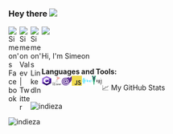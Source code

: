 ### Hey there <img src="https://media.giphy.com/media/hvRJCLFzcasrR4ia7z/giphy.gif" width="25px">
<a href="https://www.facebook.com/valev.simeon/">
  <img align="left" alt="Simeon's Facebook" width="22px" src="https://raw.githubusercontent.com/peterthehan/peterthehan/master/assets/facebook.svg" />
</a>
<a href="https://twitter.com/simeon_valev">
  <img align="left" alt="Simeon Valev | Twitter" width="22px" src="https://raw.githubusercontent.com/peterthehan/peterthehan/master/assets/twitter.svg" />
</a>
<a href="https://www.linkedin.com/in/simeon-valev-aa1aa4136/">
  <img align="left" alt="Simeon's LinkedIn" width="22px" src="https://raw.githubusercontent.com/peterthehan/peterthehan/master/assets/linkedin.svg" />
</a>

![](https://visitor-badge.glitch.me/badge?page_id=indieza)

<br />
Hi, I'm Simeon

**Languages and Tools:**
<br />
<img align="left" alt="GIF" src="https://github.com/indieza/indieza/blob/main/C-Sharp%20Icon.png?raw=true" width="20" height="20" />
<img align="left" alt="GIF" src="https://github.com/indieza/indieza/blob/main/MsSQL%20Icon.png?raw=true" width="20" height="20" />
<img align="left" alt="GIF" src="https://github.com/indieza/indieza/blob/main/Blazor%20Icon.png?raw=true" width="20" height="20" />
<img align="left" alt="GIF" src="https://github.com/indieza/indieza/blob/main/JavaScript%20Icon.png?raw=true" width="20" height="20" />
<img align="left" alt="GIF" src="https://github.com/indieza/indieza/blob/main/ReactJS%20Logo.png?raw=true" width="20" height="20" />
<img align="left" alt="GIF" src="https://github.com/indieza/indieza/blob/main/VueJS%20Logo.png?raw=true" width="20" height="20" />

📈 My GitHub Stats

<p align="left"> <img src="https://github-readme-stats.vercel.app/api?username=indieza&show_icons=true&theme=gotham" alt="indieza" />
<p align="left"> <img src="https://github-readme-stats.vercel.app/api/top-langs/?username=indieza&langs_count=8&title_color=fff&icon_color=79ff97&text_color=9f9f9f&bg_color=151515" alt="indieza" />


